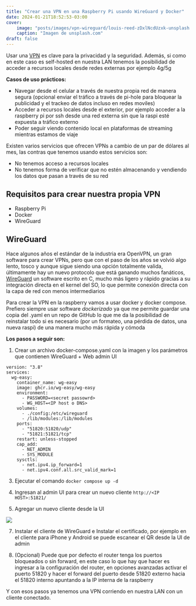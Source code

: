 ```yaml
---
title: "Crear una VPN en una Raspberry Pi usando WireGuard y Docker"
date: 2024-01-21T18:52:53-03:00
cover:
    image: "posts/images/vpn-wireguard/louis-reed-zDxlNcdUzxk-unsplash.jpg"
    caption: "Imagen de unsplash.com"
draft: false
---
```


Usar una [VPN](https://es.wikipedia.org/wiki/Red_privada_virtual) es clave para la privacidad y la seguridad. Además, si como en este caso es self-hosted en nuestra LAN tenemos la posibilidad de acceder a recursos locales desde redes externas por ejemplo 4g/5g

**Casos de uso prácticos:**

- Navegar desde el celular a través de nuestra propia red de manera segura (opcional enviar el tráfico a través de pi-hole para bloquear la publicidad y el trackeo de datos incluso en redes moviles)
- Acceder a recursos locales desde el exterior, por ejemplo acceder a la raspberry pi por ssh desde una red externa sin que la raspi esté expuesta a tráfico externo
- Poder seguir viendo contenido local en plataformas de streaming mientras estamos de viaje

Existen varios servicios que ofrecen VPNs a cambio de un par de dólares al mes, las contras que tenemos usando estos servicios son:

- No tenemos acceso a recursos locales
- No tenemos forma de verificar que no estén almacenando y vendiendo los datos que pasan a través de su red 

## Requisitos para crear nuestra propia VPN

- Raspberry Pi
- Docker
- WireGuard

## WireGuard

Hace algunos años el estándar de la industria era OpenVPN, un gran software para crear VPNs, pero que con el paso de los años se volvió algo lento, tosco y aunque sigue siendo una opción totalmente valida, últimamente hay un nuevo protocolo que está ganando muchos fanáticos, [WireGuard](https://www.wireguard.com) un software escrito en C, mucho más ligero y rápido gracias a su integración directa en el kernel del SO, lo que permite conexión directa con la capa de red con menos intermediarios

Para crear la VPN en la raspberry vamos a usar docker y docker compose.
Prefiero siempre usar software *dockerizado* ya que me permite guardar una copia del .yaml en un repo de GitHub lo que me da la posibilidad de reinstalar todo si es necesario (por un formateo, una pérdida de datos, una nueva raspi) de una manera mucho más rápida y cómoda

**Los pasos a seguir son:**

1. Crear un archivo docker-compose.yaml con la imagen y los parámetros que contienen WireGuard + Web admin UI

```
version: "3.8"
services:
  wg-easy:
    container_name: wg-easy
    image: ghcr.io/wg-easy/wg-easy
    environment:
      - PASSWORD=<secret passowrd>
      - WG_HOST=<IP host o DNS>
    volumes:
      - ./config:/etc/wireguard
      - /lib/modules:/lib/modules
    ports:
      - "51820:51820/udp"
      - "51821:51821/tcp"
    restart: unless-stopped
    cap_add:
      - NET_ADMIN
      - SYS_MODULE
    sysctls:
      - net.ipv4.ip_forward=1
      - net.ipv4.conf.all.src_valid_mark=1

```

3. Ejecutar el comando `docker compose up -d`

4. Ingresan al admin UI para crear un nuevo cliente `http://<IP HOST>:51821/`

5. Agregar un nuevo cliente desde la UI

![](/posts/images/vpn-wireguard/admin-ui-add-client.png)

7. Instalar el cliente de WireGuard e Instalar el certificado, por ejemplo en el cliente para iPhone y Android se puede escanear el QR desde la UI de admin

8. (Opcional) Puede que por defecto el router tenga los puertos bloqueados o sin forward, en este caso lo que hay que hacer es ingresar a la configuración del router, en opciones avanzadas activar el puerto 51820 y hacer el forward del puerto desde 51820 externo hacia el 51820 interno apuntando a la IP interna de la raspberry 

Y con esos pasos ya tenemos una VPN corriendo en nuestra LAN con un cliente conectado.